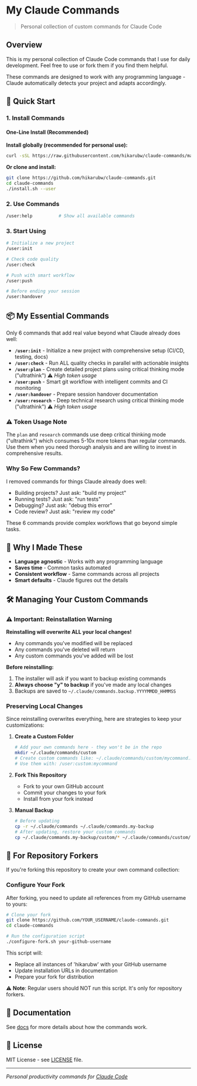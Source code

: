 # My Claude Commands

> Personal collection of custom commands for Claude Code

## Overview

This is my personal collection of Claude Code commands that I use for daily development. Feel free to use or fork them if you find them helpful.

These commands are designed to work with any programming language - Claude automatically detects your project and adapts accordingly.

## 🚀 Quick Start

### 1. Install Commands

#### One-Line Install (Recommended)

**Install globally (recommended for personal use):**
```bash
curl -sSL https://raw.githubusercontent.com/hikarubw/claude-commands/main/install.sh | bash -s -- --user
```

**Or clone and install:**
```bash
git clone https://github.com/hikarubw/claude-commands.git
cd claude-commands
./install.sh --user
```

### 2. Use Commands
```bash
/user:help          # Show all available commands
```

### 3. Start Using
```bash
# Initialize a new project
/user:init

# Check code quality
/user:check

# Push with smart workflow
/user:push

# Before ending your session
/user:handover
```

## 📦 My Essential Commands

Only 6 commands that add real value beyond what Claude already does well:

- **`/user:init`** - Initialize a new project with comprehensive setup (CI/CD, testing, docs)
- **`/user:check`** - Run ALL quality checks in parallel with actionable insights  
- **`/user:plan`** - Create detailed project plans using critical thinking mode ("ultrathink") ⚠️ *High token usage*
- **`/user:push`** - Smart git workflow with intelligent commits and CI monitoring
- **`/user:handover`** - Prepare session handover documentation
- **`/user:research`** - Deep technical research using critical thinking mode ("ultrathink") ⚠️ *High token usage*

### ⚠️ Token Usage Note
The `plan` and `research` commands use deep critical thinking mode ("ultrathink") which consumes 5-10x more tokens than regular commands. Use them when you need thorough analysis and are willing to invest in comprehensive results.

### Why So Few Commands?

I removed commands for things Claude already does well:
- Building projects? Just ask: "build my project"
- Running tests? Just ask: "run tests"
- Debugging? Just ask: "debug this error"
- Code review? Just ask: "review my code"

These 6 commands provide complex workflows that go beyond simple tasks.

## 🌟 Why I Made These

- **Language agnostic** - Works with any programming language
- **Saves time** - Common tasks automated
- **Consistent workflow** - Same commands across all projects
- **Smart defaults** - Claude figures out the details

## 🛠️ Managing Your Custom Commands

### ⚠️ Important: Reinstallation Warning

**Reinstalling will overwrite ALL your local changes!**
- Any commands you've modified will be replaced
- Any commands you've deleted will return
- Any custom commands you've added will be lost

**Before reinstalling:**
1. The installer will ask if you want to backup existing commands
2. **Always choose "y" to backup** if you've made any local changes
3. Backups are saved to `~/.claude/commands.backup.YYYYMMDD_HHMMSS`

### Preserving Local Changes

Since reinstalling overwrites everything, here are strategies to keep your customizations:

1. **Create a Custom Folder**
   ```bash
   # Add your own commands here - they won't be in the repo
   mkdir ~/.claude/commands/custom
   # Create custom commands like: ~/.claude/commands/custom/mycommand.md
   # Use them with: /user:custom:mycommand
   ```

2. **Fork This Repository**
   - Fork to your own GitHub account
   - Commit your changes to your fork
   - Install from your fork instead

3. **Manual Backup**
   ```bash
   # Before updating
   cp -r ~/.claude/commands ~/.claude/commands.my-backup
   # After updating, restore your custom commands
   cp ~/.claude/commands.my-backup/custom/* ~/.claude/commands/custom/
   ```

## 🍴 For Repository Forkers

If you're forking this repository to create your own command collection:

### Configure Your Fork

After forking, you need to update all references from my GitHub username to yours:

```bash
# Clone your fork
git clone https://github.com/YOUR_USERNAME/claude-commands.git
cd claude-commands

# Run the configuration script
./configure-fork.sh your-github-username
```

This script will:
- Replace all instances of 'hikarubw' with your GitHub username
- Update installation URLs in documentation
- Prepare your fork for distribution

⚠️ **Note**: Regular users should NOT run this script. It's only for repository forkers.

## 📖 Documentation

See [docs](docs/) for more details about how the commands work.

## 📄 License

MIT License - see [LICENSE](LICENSE) file.

---

*Personal productivity commands for [Claude Code](https://www.anthropic.com/claude-code)*